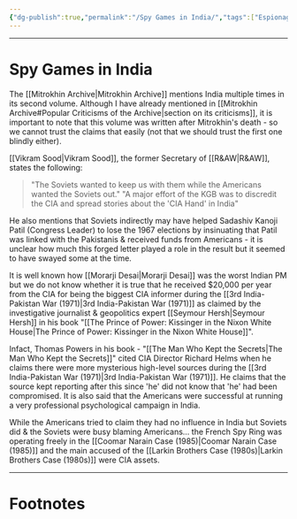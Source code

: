 ```yaml
---
{"dg-publish":true,"permalink":"/Spy Games in India/","tags":["Espionage","politics"]}
---
```



---
# Spy Games in India
The [[Mitrokhin Archive\|Mitrokhin Archive]] mentions India multiple times in its second volume. Although I have already mentioned in [[Mitrokhin Archive#Popular Criticisms of the Archive\|section on its criticisms]], it is important to note that this volume was written after Mitrokhin's death - so we cannot trust the claims that easily (not that we should trust the first one blindly either).

[[Vikram Sood\|Vikram Sood]], the former Secretary of [[R&AW\|R&AW]], states the following:
> "The Soviets wanted to keep us with them while the Americans wanted the Soviets out."
> "A major effort of the KGB was to discredit the CIA and spread stories about the 'CIA Hand' in India"

He also mentions that Soviets indirectly may have helped Sadashiv Kanoji Patil (Congress Leader) to lose the 1967 elections by insinuating that Patil was linked with the Pakistanis & received funds from Americans - it is unclear how much this forged letter played a role in the result but it seemed to have swayed some at the time.

It is well known how [[Morarji Desai\|Morarji Desai]] was the worst Indian PM but we do not know whether it is true that he received $20,000 per year from the CIA for being the biggest CIA informer during the [[3rd India-Pakistan War (1971)\|3rd India-Pakistan War (1971)]] as claimed by the investigative journalist & geopolitics expert [[Seymour Hersh\|Seymour Hersh]] in his book "[[The Prince of Power: Kissinger in the Nixon White House\|The Prince of Power: Kissinger in the Nixon White House]]".

Infact, Thomas Powers in his book - "[[The Man Who Kept the Secrets\|The Man Who Kept the Secrets]]" cited CIA Director Richard Helms when he claims there were more mysterious high-level sources during the [[3rd India-Pakistan War (1971)\|3rd India-Pakistan War (1971)]]. He claims that the source kept reporting after this since 'he' did not know that 'he' had been compromised. It is also said that the Americans were successful at running a very professional psychological campaign in India.

While the Americans tried to claim they had no influence in India but Soviets did & the Soviets were busy blaming Americans... the French Spy Ring was operating freely in the [[Coomar Narain Case (1985)\|Coomar Narain Case (1985)]] and the main accused of the [[Larkin Brothers Case (1980s)\|Larkin Brothers Case (1980s)]] were CIA assets.

---
# Footnotes